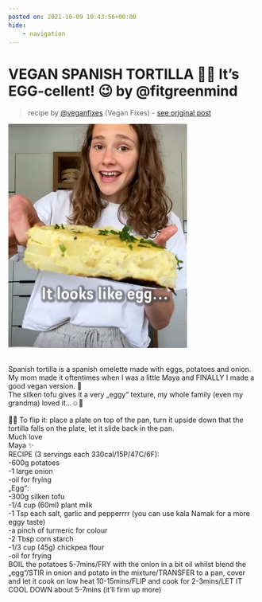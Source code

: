 ```yaml
---
posted on: 2021-10-09 10:43:56+00:00
hide:
    - navigation
---
```


# VEGAN SPANISH TORTILLA 👩‍🍳 It’s EGG-cellent! 😉 by @fitgreenmind 

> recipe by [@veganfixes](https://www.instagram.com/veganfixes/) 
(Vegan Fixes) - [see original post](https://instagram.com/p/CUzhETHJrBV)

![](../img/veganfixes_09-10-2021_1010.png)

\
Spanish tortilla is a spanish omelette made with eggs, potatoes and onion. My mom made it oftentimes when I was a little Maya and FINALLY I made a good vegan version. 🥳\
The silken tofu gives it a very „eggy“ texture, my whole family (even my grandma) loved it…☺️🙏\
\
👩‍🍳 To flip it: place a plate on top of the pan, turn it upside down that the tortilla falls on the plate, let it slide back in the pan.\
Much love\
Maya ✨\
RECIPE (3 servings each 330cal/15P/47C/6F):\
-600g potatoes\
-1 large onion\
-oil for frying\
„Egg“:\
-300g silken tofu\
-1/4 cup (60ml) plant milk\
-1 Tsp each salt, garlic and pepperrrr (you can use kala Namak for a more eggy taste)\
-a pinch of turmeric for colour \
-2 Tbsp corn starch\
-1/3 cup (45g) chickpea flour\
-oil for frying\
BOIL the potatoes 5-7mins/FRY with the onion in a bit oil whilst blend the „egg“/STIR in onion and potato in the mixture/TRANSFER to a pan, cover and let it cook on low heat 10-15mins/FLIP and cook for 2-3mins/LET IT COOL DOWN about 5-7mins (it’ll firm up more) 